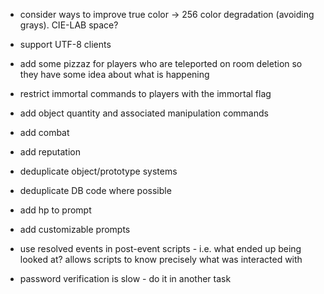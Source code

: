 - consider ways to improve true color -> 256 color degradation (avoiding grays). CIE-LAB space?

- support UTF-8 clients

- add some pizzaz for players who are teleported on room deletion so they have some idea about what is happening

- restrict immortal commands to players with the immortal flag

- add object quantity and associated manipulation commands

- add combat

- add reputation

- deduplicate object/prototype systems

- deduplicate DB code where possible

- add hp to prompt

- add customizable prompts

- use resolved events in post-event scripts - i.e. what ended up being looked at? allows scripts to know precisely what was interacted with

- password verification is slow - do it in another task
